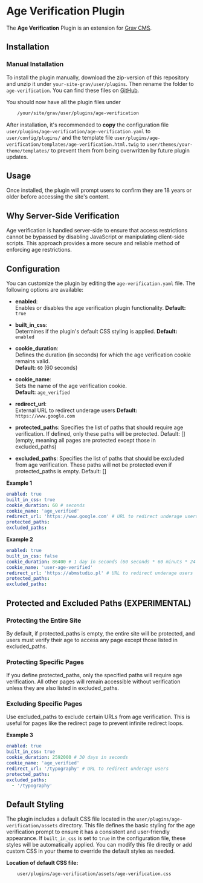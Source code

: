# Age Verification Plugin

The **Age Verification** Plugin is an extension for [Grav CMS](https://github.com/getgrav/grav). 

## Installation

### Manual Installation

To install the plugin manually, download the zip-version of this repository and unzip it under `your-site-grav/user/plugins`. Then rename the folder to `age-verification`. You can find these files on [GitHub](https://github.com/nmorajda/grav-plugin-age-verification).

You should now have all the plugin files under

```bash
    /your/site/grav/user/plugins/age-verification
```

After installation, it's recommended to **copy** the configuration file `user/plugins/age-verification/age-verification.yaml` to `user/config/plugins/` and the template file `user/plugins/age-verification/templates/age-verification.html.twig` to `user/themes/your-theme/templates/` to prevent them from being overwritten by future plugin updates.

## Usage

Once installed, the plugin will prompt users to confirm they are 18 years or older before accessing the site's content. 

## Why Server-Side Verification

Age verification is handled server-side to ensure that access restrictions cannot be bypassed by disabling JavaScript or manipulating client-side scripts. This approach provides a more secure and reliable method of enforcing age restrictions.

## Configuration

You can customize the plugin by editing the `age-verification.yaml` file. The following options are available:

- **enabled**:  
  Enables or disables the age verification plugin functionality.
  **Default:** `true` 

- **built_in_css**:  
  Determines if the plugin's default CSS styling is applied.
  **Default:** `enabled` 

- **cookie_duration**:  
  Defines the duration (in seconds) for which the age verification cookie remains valid.  
  **Default:** `60` (60 seconds)

- **cookie_name**:  
  Sets the name of the age verification cookie.  
  **Default:** `age_verified`

- **redirect_url**:  
  External URL to redirect underage users
  **Default:** `https://www.google.com`

- **protected_paths**:
  Specifies the list of paths that should require age verification. If defined, only these paths will be protected.
  Default: [] (empty, meaning all pages are protected except those in excluded_paths)

- **excluded_paths**:
  Specifies the list of paths that should be excluded from age verification. These paths will not be protected even if protected_paths is empty.
  Default: []

**Example 1**

```yaml
enabled: true
built_in_css: true
cookie_duration: 60 # seconds
cookie_name: 'age_verified'
redirect_url: 'https://www.google.com' # URL to redirect underage users
protected_paths:
excluded_paths:
```

**Example 2**

```yaml
enabled: true
built_in_css: false
cookie_duration: 86400 # 1 day in seconds (60 seconds * 60 minuts * 24 hours)
cookie_name: 'user-age-verified'
redirect_url: 'https://abmstudio.pl' # URL to redirect underage users
protected_paths:
excluded_paths:
```

## Protected and Excluded Paths (EXPERIMENTAL)

### Protecting the Entire Site
By default, if protected_paths is empty, the entire site will be protected, and users must verify their age to access any page except those listed in excluded_paths.

### Protecting Specific Pages
If you define protected_paths, only the specified paths will require age verification. All other pages will remain accessible without verification unless they are also listed in excluded_paths.

### Excluding Specific Pages
Use excluded_paths to exclude certain URLs from age verification. This is useful for pages like the redirect page to prevent infinite redirect loops.

**Example 3**

```yaml
enabled: true
built_in_css: true
cookie_duration: 2592000 # 30 days in seconds
cookie_name: 'age_verified'
redirect_url: '/typography' # URL to redirect underage users
protected_paths:
excluded_paths:
  - '/typography'
```

## Default Styling

The plugin includes a default CSS file located in the `user/plugins/age-verification/assets` directory. This file defines the basic styling for the age verification prompt to ensure it has a consistent and user-friendly appearance. If `built_in_css` is set to `true` in the configuration file, these styles will be automatically applied. You can modify this file directly or add custom CSS in your theme to override the default styles as needed.

**Location of default CSS file:**

```bash
    user/plugins/age-verification/assets/age-verification.css
```
